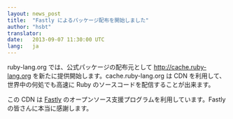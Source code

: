 ```yaml
---
layout: news_post
title:  "Fastly によるパッケージ配布を開始しました"
author: "hsbt"
translator:
date:   2013-09-07 11:30:00 UTC
lang:   ja
---
```


ruby-lang.org では、公式パッケージの配布元として http://cache.ruby-lang.org を新たに提供開始します。cache.ruby-lang.org は CDN を利用して、世界中の何処でも高速に Ruby のソースコードを配信することが出来ます。

この CDN は [Fastly][1] のオープンソース支援プログラムを利用しています。Fastly の皆さんに本当に感謝します。

[1]: http://www.fastly.com
